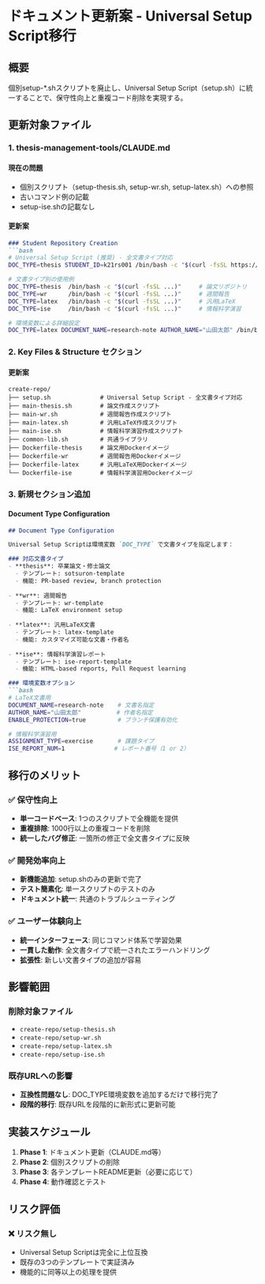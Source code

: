 # ドキュメント更新案 - Universal Setup Script移行

## 概要

個別setup-*.shスクリプトを廃止し、Universal Setup Script（setup.sh）に統一することで、保守性向上と重複コード削除を実現する。

## 更新対象ファイル

### 1. thesis-management-tools/CLAUDE.md

#### 現在の問題
- 個別スクリプト（setup-thesis.sh, setup-wr.sh, setup-latex.sh）への参照
- 古いコマンド例の記載
- setup-ise.shの記載なし

#### 更新案
```markdown
### Student Repository Creation
```bash
# Universal Setup Script (推奨) - 全文書タイプ対応
DOC_TYPE=thesis STUDENT_ID=k21rs001 /bin/bash -c "$(curl -fsSL https://raw.githubusercontent.com/smkwlab/thesis-management-tools/main/create-repo/setup.sh)"

# 文書タイプ別の使用例
DOC_TYPE=thesis  /bin/bash -c "$(curl -fsSL ...)"     # 論文リポジトリ
DOC_TYPE=wr      /bin/bash -c "$(curl -fsSL ...)"     # 週間報告
DOC_TYPE=latex   /bin/bash -c "$(curl -fsSL ...)"     # 汎用LaTeX
DOC_TYPE=ise     /bin/bash -c "$(curl -fsSL ...)"     # 情報科学演習

# 環境変数による詳細設定
DOC_TYPE=latex DOCUMENT_NAME=research-note AUTHOR_NAME="山田太郎" /bin/bash -c "$(curl -fsSL ...)"
```

### 2. Key Files & Structure セクション

#### 更新案
```
create-repo/
├── setup.sh              # Universal Setup Script - 全文書タイプ対応
├── main-thesis.sh        # 論文作成スクリプト
├── main-wr.sh            # 週間報告作成スクリプト
├── main-latex.sh         # 汎用LaTeX作成スクリプト
├── main-ise.sh           # 情報科学演習作成スクリプト
├── common-lib.sh         # 共通ライブラリ
├── Dockerfile-thesis     # 論文用Dockerイメージ
├── Dockerfile-wr         # 週間報告用Dockerイメージ
├── Dockerfile-latex      # 汎用LaTeX用Dockerイメージ
└── Dockerfile-ise        # 情報科学演習用Dockerイメージ
```

### 3. 新規セクション追加

#### Document Type Configuration
```markdown
## Document Type Configuration

Universal Setup Scriptは環境変数 `DOC_TYPE` で文書タイプを指定します：

### 対応文書タイプ
- **thesis**: 卒業論文・修士論文
  - テンプレート: sotsuron-template
  - 機能: PR-based review, branch protection
  
- **wr**: 週間報告
  - テンプレート: wr-template  
  - 機能: LaTeX environment setup
  
- **latex**: 汎用LaTeX文書
  - テンプレート: latex-template
  - 機能: カスタマイズ可能な文書・作者名
  
- **ise**: 情報科学演習レポート
  - テンプレート: ise-report-template
  - 機能: HTML-based reports, Pull Request learning

### 環境変数オプション
```bash
# LaTeX文書用
DOCUMENT_NAME=research-note    # 文書名指定
AUTHOR_NAME="山田太郎"          # 作者名指定
ENABLE_PROTECTION=true         # ブランチ保護有効化

# 情報科学演習用
ASSIGNMENT_TYPE=exercise       # 課題タイプ
ISE_REPORT_NUM=1              # レポート番号（1 or 2）
```

## 移行のメリット

### ✅ 保守性向上
- **単一コードベース**: 1つのスクリプトで全機能を提供
- **重複排除**: 1000行以上の重複コードを削除
- **統一したバグ修正**: 一箇所の修正で全文書タイプに反映

### ✅ 開発効率向上
- **新機能追加**: setup.shのみの更新で完了
- **テスト簡素化**: 単一スクリプトのテストのみ
- **ドキュメント統一**: 共通のトラブルシューティング

### ✅ ユーザー体験向上
- **統一インターフェース**: 同じコマンド体系で学習効果
- **一貫した動作**: 全文書タイプで統一されたエラーハンドリング
- **拡張性**: 新しい文書タイプの追加が容易

## 影響範囲

### 削除対象ファイル
- `create-repo/setup-thesis.sh`
- `create-repo/setup-wr.sh` 
- `create-repo/setup-latex.sh`
- `create-repo/setup-ise.sh`

### 既存URLへの影響
- **互換性問題なし**: DOC_TYPE環境変数を追加するだけで移行完了
- **段階的移行**: 既存URLを段階的に新形式に更新可能

## 実装スケジュール

1. **Phase 1**: ドキュメント更新（CLAUDE.md等）
2. **Phase 2**: 個別スクリプトの削除
3. **Phase 3**: 各テンプレートREADME更新（必要に応じて）
4. **Phase 4**: 動作確認とテスト

## リスク評価

### ❌ リスク無し
- Universal Setup Scriptは完全に上位互換
- 既存の3つのテンプレートで実証済み
- 機能的に同等以上の処理を提供
